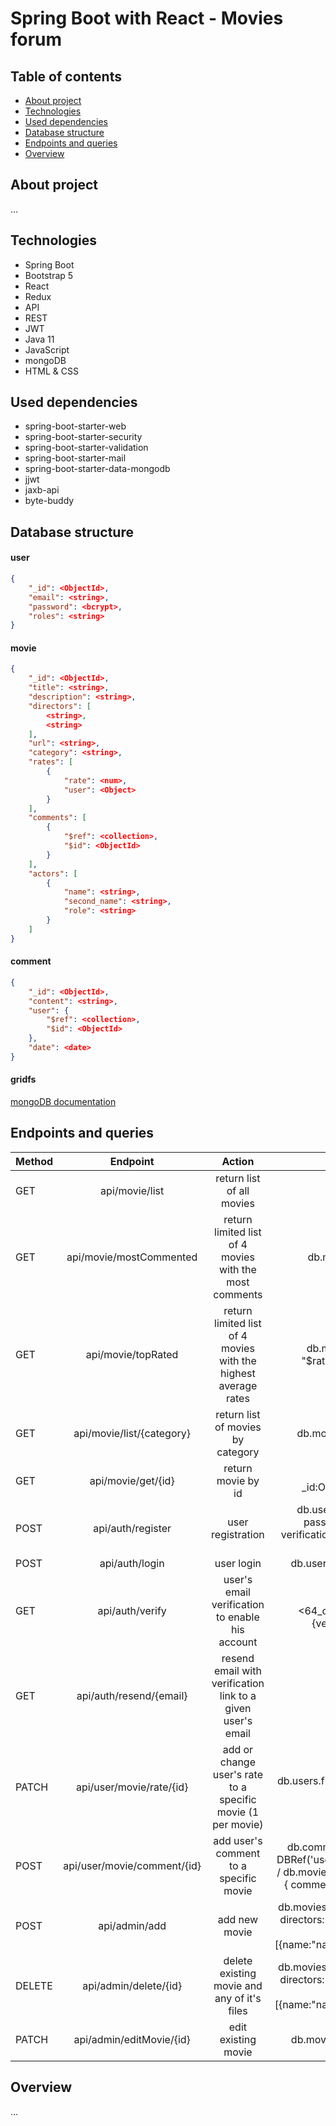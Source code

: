 # Spring Boot with React - Movies forum

## Table of contents
* [About project](#about-project)
* [Technologies](#technologies)
* [Used dependencies](#used-dependencies)
* [Database structure](#database-structure)
* [Endpoints and queries](#endpoints)
* [Overview](#overview)

## About project
...

## Technologies
* Spring Boot
* Bootstrap 5
* React
* Redux
* API
* REST
* JWT
* Java 11
* JavaScript
* mongoDB
* HTML & CSS

## Used dependencies
* spring-boot-starter-web
* spring-boot-starter-security
* spring-boot-starter-validation
* spring-boot-starter-mail
* spring-boot-starter-data-mongodb
* jjwt
* jaxb-api
* byte-buddy

## Database structure
#### user
```json
{ 
    "_id": <ObjectId>,
    "email": <string>,
    "password": <bcrypt>,
    "roles": <string>
}
```
#### movie
```json
{ 
    "_id": <ObjectId>,
    "title": <string>,
    "description": <string>,
    "directors": [
        <string>, 
        <string>
    ],
    "url": <string>,
    "category": <string>,
    "rates": [
        { 
            "rate": <num>, 
            "user": <Object> 
        }
    ],
    "comments": [
        { 
            "$ref": <collection>, 
            "$id": <ObjectId> 
        }
    ],
    "actors": [
        { 
            "name": <string>, 
            "second_name": <string>, 
            "role": <string> 
        }
    ]
}
```
#### comment
```json
{ 
    "_id": <ObjectId>,
    "content": <string>,
    "user": { 
        "$ref": <collection>, 
        "$id": <ObjectId> 
    },
    "date": <date>
}
```
#### gridfs
[mongoDB documentation](https://docs.mongodb.com/manual/core/gridfs/)

## Endpoints and queries
| Method | Endpoint  | Action | mongoDB query | 
| --- |:-----:|:-----:|:-----:|
|GET|api/movie/list|return list of all movies|db.movies.find()|
|GET|api/movie/mostCommented|return limited list of 4 movies with the most comments|db.movies.find().sort({comments: -1}).limit(1)|
|GET|api/movie/topRated|return limited list of 4 movies with the highest average rates|db.movies.aggregate([{ $project: { avg: { $avg: "$rates.rate"} } }, { $sort: { avg:-1 }}, { $limit:4 }])|
|GET|api/movie/list/{category}|return list of movies by category|db.movies.find({ "category":"<some_category>" })|
|GET|api/movie/get/{id}|return movie by id|db.movies.find({ _id:ObjectId("60abcbab3809ac0bc0debe4c") })|
|POST|api/auth/register|user registration|db.users.insertOne({email:"NewUser3@mail.com", password:"<hashed_password>", roles:"USER", verificationCode:"<64_characters_long_random_string>", enabled:false})|
|POST|api/auth/login|user login|db.users.findOne({ "email":"<some_user@mail.com>" })|
|GET|api/auth/verify|user's email verification to enable his account|db.users.update({ verificationCode:"<64_characters_long_random_string>" }, { $unset: {verificationCode:1}, $set: { enabled: true }})|
|GET|api/auth/resend/{email}|resend email with verification link to a given user's email||
|PATCH|api/user/movie/rate/{id}|add or change user's rate to a specific movie (1 per movie)|db.users.findOne({ "email":"NowyUzytkownik1@mail.com" })|
|POST|api/user/movie/comment/{id}|add user's comment to a specific movie|db.comment.insertOne({content:"comment", user: new DBRef('users','<user_id>'), date:'2021-05-28 21:42:40'}) / db.movies.update({ _id:ObjectId("<movie_id>") }, { $push: { comments: new DBRef('comment','<comment_id>') }})|
|POST|api/admin/add|add new movie|db.movies.insertOne({title:"title", description:"description", directors:["director"], url:"url", category:"category", rates:[{}], comments:[{}], actors:[{name:"name",second_name:"second_name",role:"role"}]})|
|DELETE|api/admin/delete/{id}|delete existing movie and any of it's files|db.movies.insertOne({title:"title", description:"description", directors:["director"], url:"url", category:"category", rates:[{}], comments:[{}], actors:[{name:"name",second_name:"second_name",role:"role"}]})|
|PATCH|api/admin/editMovie/{id}|edit existing movie|db.movies.updateOne({_id:ObjectId("<id>")}, {$set: {<field>:"<value>"}})|

## Overview
...